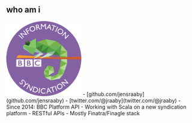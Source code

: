 ## who am i

<img src="teamlogo.png" width=200 />
- [github.com/jensraaby](github.com/jensraaby)
- [twitter.com/@jraaby](twitter.com/@jraaby)
- Since 2014: BBC Platform API
- Working with Scala on a new syndication platform
  - RESTful APIs
  - Mostly Finatra/Finagle stack
